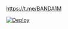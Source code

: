 https://t.me/BANDA1M

[![Deploy](https://www.herokucdn.com/deploy/button.svg)](https://heroku.com/deploy?template=https://github.com/erhabi7x/erhabi)
